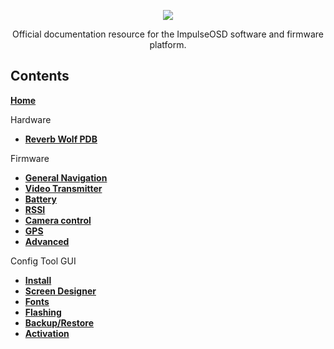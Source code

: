 <p align="center">
<img src="https://github.com/ImpulseRC/OSD/blob/master/images/ImpulseOSD.png">
</p>

<p align="center">Official documentation resource for the ImpulseOSD software and firmware platform.</p>

## Contents
**[Home](https://github.com/ImpulseRC/OSD/wiki)** <br />

Hardware <br />

* **[Reverb Wolf PDB](https://github.com/ImpulseRC/OSD/wiki/Hardware:-Reverb-Wolf-PDB)** <br />

Firmware <br />

* **[General Navigation](https://github.com/ImpulseRC/OSD/wiki/Firmware:-General-Settings)** <br />
* **[Video Transmitter](https://github.com/ImpulseRC/OSD/wiki/Firmware:-Video-Transmitter)**
* **[Battery](https://github.com/ImpulseRC/OSD/wiki/Firmware:-Battery)**
* **[RSSI](https://github.com/ImpulseRC/OSD/wiki/Firmware:-RSSI)**
* **[Camera control](https://github.com/ImpulseRC/OSD/wiki/Firmware:-Camera)**
* **[GPS](https://github.com/ImpulseRC/OSD/wiki/Firmware:-GPS)**
* **[Advanced](https://github.com/ImpulseRC/OSD/wiki/Firmware:-Advanced)**

Config Tool GUI

* **[Install](https://github.com/ImpulseRC/OSD/wiki/Config-Tool:-Install)**
* **[Screen Designer](https://github.com/ImpulseRC/OSD/wiki/Config-Tool:-Screen-Designer)**
* **[Fonts](https://github.com/ImpulseRC/OSD/wiki/Config-Tool:-Fonts)**
* **[Flashing](https://github.com/ImpulseRC/OSD/wiki/Config-Tool:-Flashing)**
* **[Backup/Restore](https://github.com/ImpulseRC/OSD/wiki/Config-Tool:-Backup-Restore)**
* **[Activation](https://github.com/ImpulseRC/OSD/wiki/Config-Tool:-Activation)**